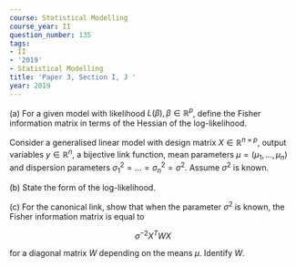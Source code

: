 ```yaml
---
course: Statistical Modelling
course_year: II
question_number: 135
tags:
- II
- '2019'
- Statistical Modelling
title: 'Paper 3, Section I, J '
year: 2019
---
```




(a) For a given model with likelihood $L(\beta), \beta \in \mathbb{R}^{p}$, define the Fisher information matrix in terms of the Hessian of the log-likelihood.

Consider a generalised linear model with design matrix $X \in \mathbb{R}^{n \times p}$, output variables $y \in \mathbb{R}^{n}$, a bijective link function, mean parameters $\mu=\left(\mu_{1}, \ldots, \mu_{n}\right)$ and dispersion parameters $\sigma_{1}^{2}=\ldots=\sigma_{n}^{2}=\sigma^{2}$. Assume $\sigma^{2}$ is known.

(b) State the form of the log-likelihood.

(c) For the canonical link, show that when the parameter $\sigma^{2}$ is known, the Fisher information matrix is equal to

$$\sigma^{-2} X^{T} W X$$

for a diagonal matrix $W$ depending on the means $\mu$. Identify $W$.